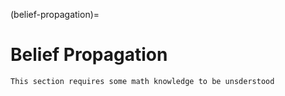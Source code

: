 (belief-propagation)=

# Belief Propagation

```{warning}
This section requires some math knowledge to be unsderstood
```
